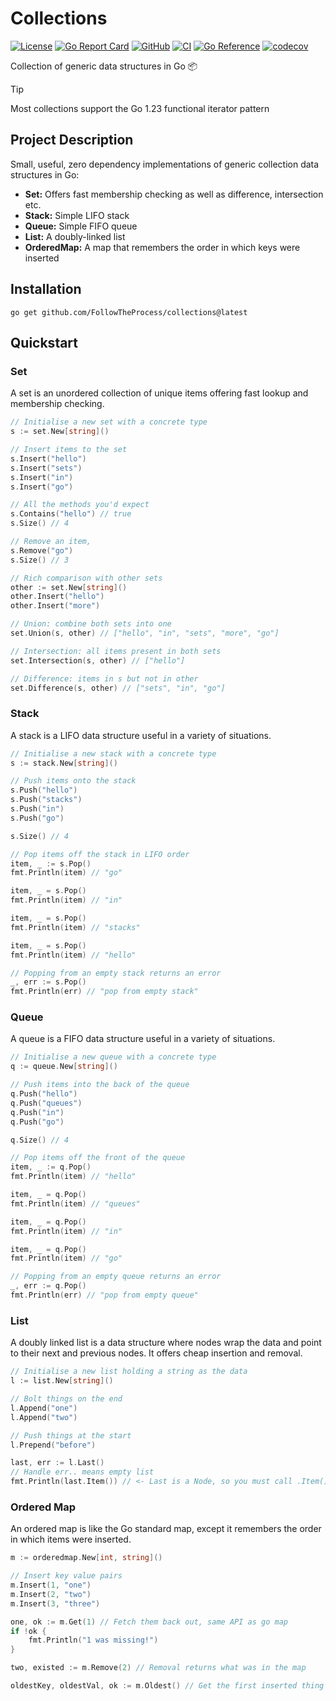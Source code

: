 # Collections

[![License](https://img.shields.io/github/license/FollowTheProcess/collections)](https://github.com/FollowTheProcess/collections)
[![Go Report Card](https://goreportcard.com/badge/github.com/FollowTheProcess/collections)](https://goreportcard.com/report/github.com/FollowTheProcess/collections)
[![GitHub](https://img.shields.io/github/v/release/FollowTheProcess/collections?logo=github&sort=semver)](https://github.com/FollowTheProcess/collections)
[![CI](https://github.com/FollowTheProcess/collections/workflows/CI/badge.svg)](https://github.com/FollowTheProcess/collections/actions?query=workflow%3ACI)
[![Go Reference](https://pkg.go.dev/badge/github.com/FollowTheProcess/collections.svg)](https://pkg.go.dev/github.com/FollowTheProcess/collections)
[![codecov](https://codecov.io/gh/FollowTheProcess/collections/branch/main/graph/badge.svg)](https://codecov.io/gh/FollowTheProcess/collections)

Collection of generic data structures in Go 📦

> [!TIP]
> Most collections support the Go 1.23 functional iterator pattern

## Project Description

Small, useful, zero dependency implementations of generic collection data structures in Go:

* **Set:** Offers fast membership checking as well as difference, intersection etc.
* **Stack:** Simple LIFO stack
* **Queue:** Simple FIFO queue
* **List:** A doubly-linked list
* **OrderedMap:** A map that remembers the order in which keys were inserted

## Installation

```shell
go get github.com/FollowTheProcess/collections@latest
```

## Quickstart

### Set

A set is an unordered collection of unique items offering fast lookup and membership checking.

```go
// Initialise a new set with a concrete type
s := set.New[string]()

// Insert items to the set
s.Insert("hello")
s.Insert("sets")
s.Insert("in")
s.Insert("go")

// All the methods you'd expect
s.Contains("hello") // true
s.Size() // 4

// Remove an item,
s.Remove("go")
s.Size() // 3

// Rich comparison with other sets
other := set.New[string]()
other.Insert("hello")
other.Insert("more")

// Union: combine both sets into one
set.Union(s, other) // ["hello", "in", "sets", "more", "go"]

// Intersection: all items present in both sets
set.Intersection(s, other) // ["hello"]

// Difference: items in s but not in other
set.Difference(s, other) // ["sets", "in", "go"]
```

### Stack

A stack is a LIFO data structure useful in a variety of situations.

```go
// Initialise a new stack with a concrete type
s := stack.New[string]()

// Push items onto the stack
s.Push("hello")
s.Push("stacks")
s.Push("in")
s.Push("go")

s.Size() // 4

// Pop items off the stack in LIFO order
item, _ := s.Pop()
fmt.Println(item) // "go"

item, _ = s.Pop()
fmt.Println(item) // "in"

item, _ = s.Pop()
fmt.Println(item) // "stacks"

item, _ = s.Pop()
fmt.Println(item) // "hello"

// Popping from an empty stack returns an error
_, err := s.Pop()
fmt.Println(err) // "pop from empty stack"
```

### Queue

A queue is a FIFO data structure useful in a variety of situations.

```go
// Initialise a new queue with a concrete type
q := queue.New[string]()

// Push items into the back of the queue
q.Push("hello")
q.Push("queues")
q.Push("in")
q.Push("go")

q.Size() // 4

// Pop items off the front of the queue
item, _ := q.Pop()
fmt.Println(item) // "hello"

item, _ = q.Pop()
fmt.Println(item) // "queues"

item, _ = q.Pop()
fmt.Println(item) // "in"

item, _ = q.Pop()
fmt.Println(item) // "go"

// Popping from an empty queue returns an error
_, err := q.Pop()
fmt.Println(err) // "pop from empty queue"
```

### List

A doubly linked list is a data structure where nodes wrap the data and point to their next and previous nodes. It offers cheap insertion and removal.

```go
// Initialise a new list holding a string as the data
l := list.New[string]()

// Bolt things on the end
l.Append("one")
l.Append("two")

// Push things at the start
l.Prepend("before")

last, err := l.Last()
// Handle err.. means empty list
fmt.Println(last.Item()) // <- Last is a Node, so you must call .Item() to get underlying data
```

### Ordered Map

An ordered map is like the Go standard map, except it remembers the order in which items were inserted.

```go
m := orderedmap.New[int, string]()

// Insert key value pairs
m.Insert(1, "one")
m.Insert(2, "two")
m.Insert(3, "three")

one, ok := m.Get(1) // Fetch them back out, same API as go map
if !ok {
    fmt.Println("1 was missing!")
}

two, existed := m.Remove(2) // Removal returns what was in the map

oldestKey, oldestVal, ok := m.Oldest() // Get the first inserted thing (there's also a Newest())
```
